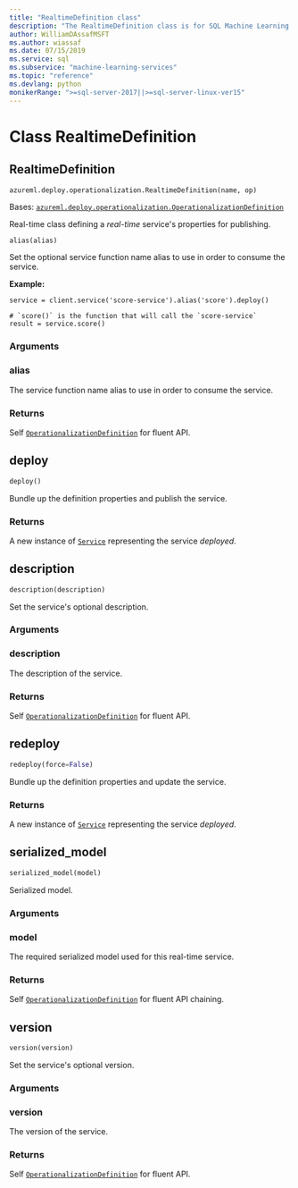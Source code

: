 ```yaml
---
title: "RealtimeDefinition class"
description: "The RealtimeDefinition class is for SQL Machine Learning Services and Machine Learning Server for managing web services."
author: WilliamDAssafMSFT
ms.author: wiassaf
ms.date: 07/15/2019
ms.service: sql
ms.subservice: "machine-learning-services"
ms.topic: "reference"
ms.devlang: python
monikerRange: ">=sql-server-2017||>=sql-server-linux-ver15"
---
```

# Class RealtimeDefinition


## RealtimeDefinition



```
azureml.deploy.operationalization.RealtimeDefinition(name, op)
```




Bases: [`azureml.deploy.operationalization.OperationalizationDefinition`](operationalization-definition.md)

Real-time class defining a *real-time* service's properties for publishing.



```python
alias(alias)
```




Set the optional service function name alias to use in order to consume
the service.

**Example:**



```
service = client.service('score-service').alias('score').deploy()

# `score()` is the function that will call the `score-service`
result = service.score()
```



### Arguments


### alias

The service function name alias to use in order to consume
the service.


### Returns

Self [`OperationalizationDefinition`](operationalization-definition.md) for fluent API.



## deploy

```python
deploy()
```




Bundle up the definition properties and publish the service.


### Returns

A new instance of [`Service`](service.md) representing the
service *deployed*.



## description

```python
description(description)
```




Set the service's optional description.


### Arguments


### description

The description of the service.


### Returns

Self [`OperationalizationDefinition`](operationalization-definition.md) for fluent API.



## redeploy

```python
redeploy(force=False)
```




Bundle up the definition properties and update the service.


### Returns

A new instance of [`Service`](service.md) representing the
service *deployed*.



## serialized_model

```python
serialized_model(model)
```




Serialized model.


### Arguments


### model

The required serialized model used for this real-time
service.


### Returns

Self [`OperationalizationDefinition`](operationalization-definition.md) for fluent API
chaining.



## version

```python
version(version)
```




Set the service's optional version.


### Arguments


### version

The version of the service.


### Returns

Self [`OperationalizationDefinition`](operationalization-definition.md) for fluent API.
